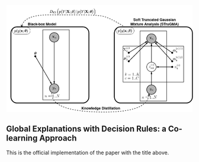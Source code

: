 ![plot](./new_framework_up.png)

## Global Explanations with Decision Rules: a Co-learning Approach
This is the official implementation of the paper with the title above. 
